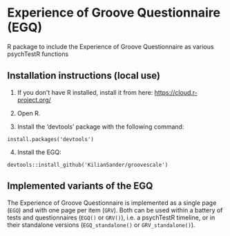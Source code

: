 # Experience of Groove Questionnaire (EGQ)
R package to include the Experience of Groove Questionnaire as various psychTestR functions

## Installation instructions (local use)

1. If you don't have R installed, install it from here: https://cloud.r-project.org/

2. Open R.

3. Install the ‘devtools’ package with the following command:

`install.packages('devtools')`

4. Install the EGQ:

`devtools::install_github('KilianSander/groovescale')`

## Implemented variants of the EGQ
The Experience of Groove Questionnaire is implemented as a single page (`EGQ`) and with one page per item (`GRV`).
Both can be used within a battery of tests and questionnaires (`EGQ()` or `GRV()`), i.e. a psychTestR timeline,
or in their standalone versions (`EGQ_standalone()` or `GRV_standalone()`).
